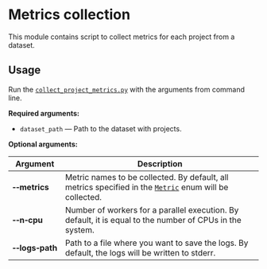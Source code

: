 # Metrics collection

This module contains script to collect metrics for each project from a dataset.

## Usage

Run the [`collect_project_metrics.py`](collect_project_metrics.py) with the arguments from command line.

**Required arguments:**
- `dataset_path` — Path to the dataset with projects.

**Optional arguments:**

| Argument                          | Description                                                                                                           |
|-----------------------------------|-----------------------------------------------------------------------------------------------------------------------|
| **&#8209;&#8209;metrics**         | Metric names to be collected. By default, all metrics specified in the [`Metric`](metrics.py) enum will be collected. |
| **&#8209;&#8209;n&#8209;cpu**     | Number of workers for a parallel execution. By default, it is equal to the number of CPUs in the system.              |
| **&#8209;&#8209;logs&#8209;path** | Path to a file where you want to save the logs. By default, the logs will be written to stderr.                       |

